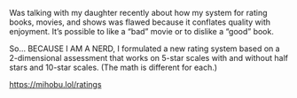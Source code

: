 Was talking with my daughter recently about how my system for rating books, movies, and shows was flawed because it conflates quality with enjoyment. It’s possible to like a “bad” movie or to dislike a “good” book.

So… BECAUSE I AM A NERD, I formulated a new rating system based on a 2-dimensional assessment that works on 5-star scales with and without half stars and 10-star scales. (The math is different for each.)

[<span class="invisible">https://</span><span class="">mihobu.lol/ratings</span><span class="invisible"></span>](https://mihobu.lol/ratings)